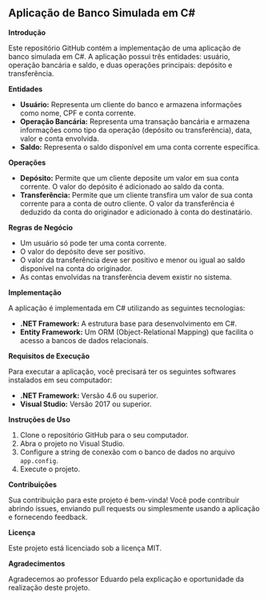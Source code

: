## Aplicação de Banco Simulada em C#

**Introdução**

Este repositório GitHub contém a implementação de uma aplicação de banco simulada em C#. A aplicação possui três entidades: usuário, operação bancária e saldo, e duas operações principais: depósito e transferência.

**Entidades**

* **Usuário:** Representa um cliente do banco e armazena informações como nome, CPF e conta corrente.
* **Operação Bancária:** Representa uma transação bancária e armazena informações como tipo da operação (depósito ou transferência), data, valor e conta envolvida.
* **Saldo:** Representa o saldo disponível em uma conta corrente específica.

**Operações**

* **Depósito:** Permite que um cliente deposite um valor em sua conta corrente. O valor do depósito é adicionado ao saldo da conta.
* **Transferência:** Permite que um cliente transfira um valor de sua conta corrente para a conta de outro cliente. O valor da transferência é deduzido da conta do originador e adicionado à conta do destinatário.

**Regras de Negócio**

* Um usuário só pode ter uma conta corrente.
* O valor do depósito deve ser positivo.
* O valor da transferência deve ser positivo e menor ou igual ao saldo disponível na conta do originador.
* As contas envolvidas na transferência devem existir no sistema.

**Implementação**

A aplicação é implementada em C# utilizando as seguintes tecnologias:

* **.NET Framework:** A estrutura base para desenvolvimento em C#.
* **Entity Framework:** Um ORM (Object-Relational Mapping) que facilita o acesso a bancos de dados relacionais.

**Requisitos de Execução**

Para executar a aplicação, você precisará ter os seguintes softwares instalados em seu computador:

* **.NET Framework:** Versão 4.6 ou superior.
* **Visual Studio:** Versão 2017 ou superior.

**Instruções de Uso**

1. Clone o repositório GitHub para o seu computador.
2. Abra o projeto no Visual Studio.
3. Configure a string de conexão com o banco de dados no arquivo `app.config`.
4. Execute o projeto.

**Contribuições**

Sua contribuição para este projeto é bem-vinda! Você pode contribuir abrindo issues, enviando pull requests ou simplesmente usando a aplicação e fornecendo feedback.

**Licença**

Este projeto está licenciado sob a licença MIT.

**Agradecimentos**

Agradecemos ao professor Eduardo pela explicação e oportunidade da realização deste projeto.
